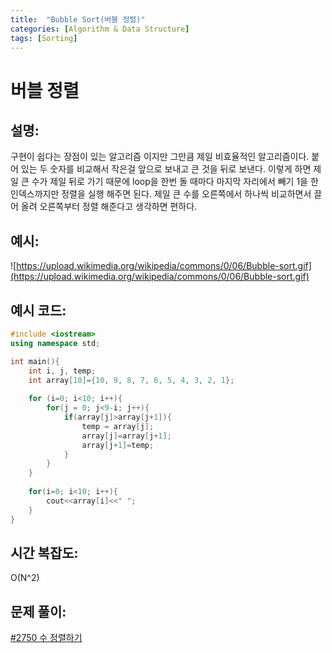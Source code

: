 ```yaml
---
title:  "Bubble Sort(버블 정렬)"
categories: [Algorithm & Data Structure]
tags: [Sorting]
---
```

# 버블 정렬

## 설명:

구현이 쉽다는 장점이 있는 알고리즘 이지만 그만큼 제일 비효율적인 알고리즘이다. 붙어 있는 두 숫자를 비교해서 작은걸 앞으로 보내고 큰 것을 뒤로 보낸다. 이렇게 하면 제일 큰 수가 제일 뒤로 가기 때문에 loop을 한번 돌 때마다 마지막 자리에서 빼기 1을 한 인덱스까지만 정렬을 실행 해주면 된다. 제일 큰 수를 오른쪽에서 하나씩 비교하면서 끌어 올려 오른쪽부터 정렬 해준다고 생각하면 편하다.

## 예시:

![https://upload.wikimedia.org/wikipedia/commons/0/06/Bubble-sort.gif](https://upload.wikimedia.org/wikipedia/commons/0/06/Bubble-sort.gif)

## 예시 코드:

```cpp
#include <iostream>
using namespace std;

int main(){
	int i, j, temp;
	int array[10]={10, 9, 8, 7, 6, 5, 4, 3, 2, 1};
	
	for (i=0; i<10; i++){
		for(j = 0; j<9-i; j++){
			if(array[j]>array[j+1]){
				temp = array[j];
				array[j]=array[j+1];
				array[j+1]=temp;
			}
		}
	}
	
	for(i=0; i<10; i++){
		cout<<array[i]<<" ";
	}
}
```

## 시간 복잡도:

O(N^2)

## 문제 풀이:

[#2750 수 정렬하기](/algorithm%20&%20data%20structure/2750-수-정렬하기/)